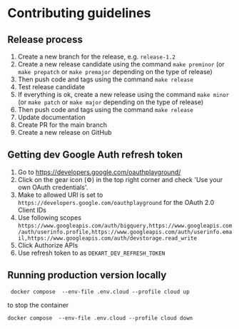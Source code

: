 # Contributing guidelines

## Release process

1. Create a new branch for the release, e.g. `release-1.2`
2. Create a new release candidate using the command `make preminor` (or `make prepatch` or `make premajor` depending on the type of release)
3. Then push code and tags using the command `make release`
4. Test release candidate
5. If everything is ok, create a new release using the command `make minor` (or `make patch` or `make major` depending on the type of release)
6. Then push code and tags using the command `make release`
7. Update documentation
8. Create PR for the main branch
9. Create a new release on GitHub

## Getting dev Google Auth refresh token

1. Go to https://developers.google.com/oauthplayground/
2. Click on the gear icon (⚙️) in the top right corner and check 'Use your own OAuth credentials'.
4. Make to allowed URI is set to `https://developers.google.com/oauthplayground` for the OAuth 2.0 Client IDs
3. Use following scopes `https://www.googleapis.com/auth/bigquery,https://www.googleapis.com/auth/userinfo.profile,https://www.googleapis.com/auth/userinfo.email,https://www.googleapis.com/auth/devstorage.read_write`
3. Click Authorize APIs
4. Use refresh token to as `DEKART_DEV_REFRESH_TOKEN`

## Running production version locally

```
 docker compose  --env-file .env.cloud --profile cloud up
 ```

to stop the container

```
docker compose  --env-file .env.cloud --profile cloud down
```